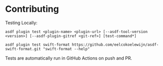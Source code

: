 # Contributing

Testing Locally:

```shell
asdf plugin test <plugin-name> <plugin-url> [--asdf-tool-version <version>] [--asdf-plugin-gitref <git-ref>] [test-command*]
```

```shell
asdf plugin test swift-format https://github.com/eelcokoelewijn/asdf-swift-format.git "swift-format --help"
```

Tests are automatically run in GitHub Actions on push and PR.

